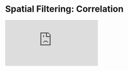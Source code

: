 # Spatial Filtering: Correlation
![img](http://latex.codecogs.com/svg.latex?g%28i%2Cj%29%3Dw%28i%2Cj%29%5Cbullet+f%28i%2Cj%29%3D%5Csum_%7Bs%3D-K%2F2%7D%5E%7BK%2F2%7D%5Csum_%7Bt%3D-K%2F2%7D%5E%7BK%2F2%7Dw%28s%2Ct%29f%28i%2Bs%2Cj%2Bt%29)
